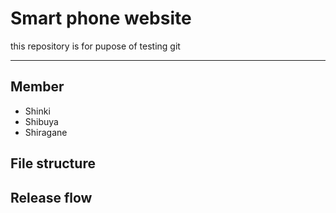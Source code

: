 # Smart phone website
this repository is for pupose of testing git

---

## Member
* Shinki
* Shibuya
* Shiragane

## File structure

## Release flow


